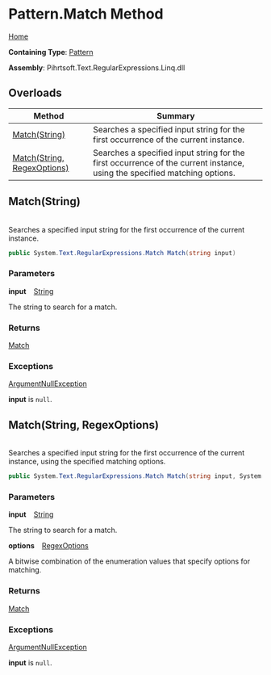 # Pattern\.Match Method

[Home](../../../../../../README.md)

**Containing Type**: [Pattern](../README.md)

**Assembly**: Pihrtsoft\.Text\.RegularExpressions\.Linq\.dll

## Overloads

| Method | Summary |
| ------ | ------- |
| [Match(String)](#Pihrtsoft_Text_RegularExpressions_Linq_Pattern_Match_System_String_) | Searches a specified input string for the first occurrence of the current instance\. |
| [Match(String, RegexOptions)](#Pihrtsoft_Text_RegularExpressions_Linq_Pattern_Match_System_String_System_Text_RegularExpressions_RegexOptions_) | Searches a specified input string for the first occurrence of the current instance, using the specified matching options\. |

## Match\(String\) <a id="Pihrtsoft_Text_RegularExpressions_Linq_Pattern_Match_System_String_"></a>

\
Searches a specified input string for the first occurrence of the current instance\.

```csharp
public System.Text.RegularExpressions.Match Match(string input)
```

### Parameters

**input** &ensp; [String](https://docs.microsoft.com/en-us/dotnet/api/system.string)

The string to search for a match\.

### Returns

[Match](https://docs.microsoft.com/en-us/dotnet/api/system.text.regularexpressions.match)

### Exceptions

[ArgumentNullException](https://docs.microsoft.com/en-us/dotnet/api/system.argumentnullexception)

**input** is `null`\.

## Match\(String, RegexOptions\) <a id="Pihrtsoft_Text_RegularExpressions_Linq_Pattern_Match_System_String_System_Text_RegularExpressions_RegexOptions_"></a>

\
Searches a specified input string for the first occurrence of the current instance, using the specified matching options\.

```csharp
public System.Text.RegularExpressions.Match Match(string input, System.Text.RegularExpressions.RegexOptions options)
```

### Parameters

**input** &ensp; [String](https://docs.microsoft.com/en-us/dotnet/api/system.string)

The string to search for a match\.

**options** &ensp; [RegexOptions](https://docs.microsoft.com/en-us/dotnet/api/system.text.regularexpressions.regexoptions)

A bitwise combination of the enumeration values that specify options for matching\.

### Returns

[Match](https://docs.microsoft.com/en-us/dotnet/api/system.text.regularexpressions.match)

### Exceptions

[ArgumentNullException](https://docs.microsoft.com/en-us/dotnet/api/system.argumentnullexception)

**input** is `null`\.

